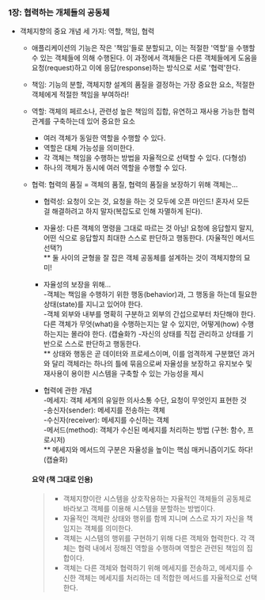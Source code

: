 ### 1장: 협력하는 개체들의 공동체   
   
- 객체지향의 중요 개념 세 가지: 역할, 책임, 협력
  
  - 애플리케이션의 기능은 작은 '책임'들로 분할되고, 이는 적절한 '역할'을 수행할 수 있는 객체들에 의해 수행된다. 이 과정에서 객체들은 다른 객체들에게 도움을 요청(request)하고 이에 응답(response)하는 방식으로 서로 '협력'한다.
   
  - 책임: 기능의 분할, 객체지향 설계의 품질을 결정하는 가장 중요한 요소, 적절한 객체에게 적절한 책임을 부여하라!
    
  - 역할: 객체의 페르소나, 관련성 높은 책임의 집합, 유연하고 재사용 가능한 협력 관계를 구축하는데 있어 중요한 요소
      - 여러 객체가 동일한 역할을 수행할 수 있다.
      - 역할은 대체 가능성을 의미한다.
      - 각 객체는 책임을 수행하는 방법을 자율적으로 선택할 수 있다. (다형성)
      - 하나의 객체가 동시에 여러 역할을 수행할 수 있다.
        
  - 협력: 협력의 품질 = 객체의 품질, 협력의 품질을 보장하기 위해 객체는...
      - 협력성: 요청이 오는 것, 요청을 하는 것 모두에 오픈 마인드! 혼자서 모든 걸 해결하려고 하지 말자(복잡도로 인해 자멸하게 된다).
      - 자율성: 다른 객체의 명령을 그대로 따르는 것 아님! 요청에 응답할지 말지, 어떤 식으로 응답할지 최대한 스스로 판단하고 행동한다. (자율적인 메서드 선택?)   
      ** 둘 사이의 균형을 잘 잡은 객체 공동체를 설계하는 것이 객체지향의 묘미!
        
      - 자율성의 보장을 위해...   
        -객체는 책임을 수행하기 위한 행동(behavior)과, 그 행동을 하는데 필요한 상태(state)를 지니고 있어야 한다.   
        -객체 외부와 내부를 명확히 구분하고 외부의 간섭으로부터 차단해야 한다. 다른 객체가 무엇(what)을 수행하는지는 알 수 있지만, 어떻게(how) 수행하는지는 몰라야 한다. (캡슐화?)
        -자신의 상태를 직접 관리하고 상태를 기반으로 스스로 판단하고 행동한다.   
        ** 상태와 행동은 곧 데이터와 프로세스이며, 이를 엄격하게 구분했던 과거와 달리 객체라는 하나의 틀에 묶음으로써 자율성을 보장하고 유지보수 및 재사용이 용이한 시스템을 구축할 수 있는 가능성을 제시
        
      - 협력에 관한 개념   
        -메세지: 객체 세계의 유일한 의사소통 수단, 요청이 무엇인지 표현한 것   
        -송신자(sender): 메세지를 전송하는 객체   
        -수신자(receiver): 메세지를 수신하는 객체   
        -메서드(method): 객체가 수신된 메세지를 처리하는 방법 (구현: 함수, 프로시저)   
        ** 메세지와 메서드의 구분은 자율성을 높이는 핵심 매커니즘이기도 하다! (캡슐화)   

    #### 요약 (책 그대로 인용)
    >  - 객체지향이란 시스템을 상호작용하는 자율적인 객체들의 공동체로 바라보고 객체를 이용해 시스템을 분할하는 방법이다.
    >  - 자율적인 객체란 상태와 행위를 함께 지니며 스스로 자기 자신을 책임지는 객체를 의미한다.
    >  - 객체는 시스템의 행위를 구현하기 위해 다른 객체와 협력한다. 각 객체는 협력 내에서 정해진 역할을 수행하며 역할은 관련된 책임의 집합이다.
    >  - 객체는 다른 객체와 협력하기 위해 메세지를 전송하고, 메세지를 수신한 객체는 메세지를 처리하는 데 적합한 메서드를 자율적으로 선택한다.
    
        
        

